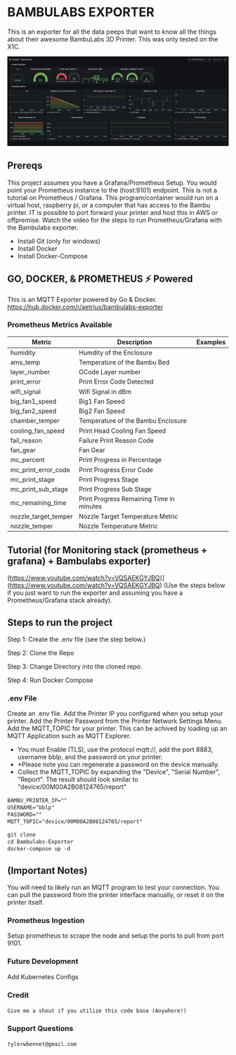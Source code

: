 
# BAMBULABS EXPORTER
This is an exporter for all the data peeps that want to know all the things about their awesome BambuLabs 3D Printer. This was only tested on the X1C.

![alt text](./bmb.png)

## Prereqs
This project assumes you have a Grafana/Prometheus Setup. You would point your Prometheus instance to the (host:9101) endpoint. This is not a tutorial on Prometheus / Grafana.
This program/container would run on a virtual host, raspberry pi, or a computer that has access to the Bambu printer. IT is possible to port forward your printer and host this in AWS or offpremise. Watch the video for the steps to run Prometheus/Grafana with the Bambulabs exporter.

- Install Git (only for windows)
- Install Docker
- Install Docker-Compose


## GO, DOCKER, & PROMETHEUS ⚡ Powered
This is an MQTT Exporter powered by Go & Docker. 
https://hub.docker.com/r/aetrius/bambulabs-exporter

### Prometheus Metrics Available

| Metric   | Description | Examples |
| ------------- | ------------- |  ------------- |
| humidity  | Humdity of the Enclosure  | |
| ams_temp  | Temperature of the Bambu Bed  | |
| layer_number | GCode Layer number  | |
| print_error | Print Error Code Detected  | |
| wifi_signal | Wifi Signal in dBm  | |
| big_fan1_speed | Big1 Fan Speed  | |
| big_fan2_speed | Big2 Fan Speed  | |
| chamber_temper | Temperature of the Bambu Enclosure  | |
| cooling_fan_speed | Print Head Cooling Fan Speed  | |
| fail_reason | Failure Print Reason Code  | |
| fan_gear | Fan Gear   | |
| mc_percent | Print Progress in Percentage  | |
| mc_print_error_code | Print Progress Error Code | |
| mc_print_stage | Print Progress Stage | |
| mc_print_sub_stage | Print Progress Sub Stage | |
| mc_remaining_time | Print Progress Remaining Time in minutes  | |
| nozzle_target_temper |Nozzle Target Temperature Metric | |
| nozzle_temper | Nozzle Temperature Metric | |

## Tutorial (for Monitoring stack (prometheus + grafana) + Bambulabs exporter)
(https://www.youtube.com/watch?v=VQSAEKGYJBQ)](https://www.youtube.com/watch?v=VQSAEKGYJBQ)
(Use the steps below if you just want to run the exporter and assuming you have a Prometheus/Grafana stack already).


## Steps to run the project
Step 1: Create the .env file (see the step below.)

Step 2: Clone the Repo

Step 3: Change Directory into the cloned repo.

Step 4: Run Docker Compose 

### .env File
Create an .env file.
Add the Printer IP you configured when you setup your printer.
Add the Printer Password from the Printer Network Settings Menu.
Add the MQTT_TOPIC for your printer. This can be achived by loading up an MQTT Application such as MQTT Explorer. 
- You must Enable (TLS), use the protocol mqtt://, add the port 8883, username bblp, and the password on your printer. 
- *Please note you can regenerate a password on the device manually.
- Collect the MQTT_TOPIC by expanding the "Device", "Serial Number", "Report". The result should look similar to "device/00M00A2B08124765/report"

```
BAMBU_PRINTER_IP=""
USERNAME="bblp"
PASSWORD=""
MQTT_TOPIC="device/00M00A2B08124765/report"
```

```
git clone
cd Bambulabs-Exporter
docker-compose up -d
```


## (Important Notes)
You will need to likely run an MQTT program to test your connection. You can pull the password from the printer interface manually, or reset it on the printer itself.

### Prometheus Ingestion
Setup prometheus to scrape the node and setup the ports to pull from port 9101.

### Future Development
Add Kubernetes Configs

### Credit
```Give me a shout if you utilize this code base (Anywhere!)```


### Support Questions 

```tylerwbennet@gmail.com```
